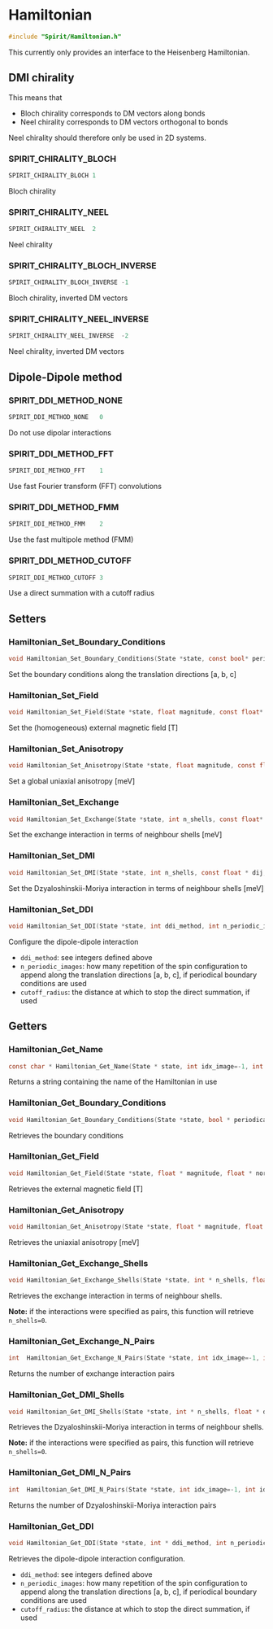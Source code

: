 

Hamiltonian
====================================================================

```C
#include "Spirit/Hamiltonian.h"
```

This currently only provides an interface to the Heisenberg Hamiltonian.



DMI chirality
--------------------------------------------------------------------

This means that
- Bloch chirality corresponds to DM vectors along bonds
- Neel chirality corresponds to DM vectors orthogonal to bonds

Neel chirality should therefore only be used in 2D systems.



### SPIRIT_CHIRALITY_BLOCH

```C
SPIRIT_CHIRALITY_BLOCH 1
```

Bloch chirality



### SPIRIT_CHIRALITY_NEEL

```C
SPIRIT_CHIRALITY_NEEL  2
```

Neel chirality



### SPIRIT_CHIRALITY_BLOCH_INVERSE

```C
SPIRIT_CHIRALITY_BLOCH_INVERSE -1
```

Bloch chirality, inverted DM vectors



### SPIRIT_CHIRALITY_NEEL_INVERSE

```C
SPIRIT_CHIRALITY_NEEL_INVERSE  -2
```

Neel chirality, inverted DM vectors



Dipole-Dipole method
--------------------------------------------------------------------



### SPIRIT_DDI_METHOD_NONE

```C
SPIRIT_DDI_METHOD_NONE   0
```

Do not use dipolar interactions



### SPIRIT_DDI_METHOD_FFT

```C
SPIRIT_DDI_METHOD_FFT    1
```

Use fast Fourier transform (FFT) convolutions



### SPIRIT_DDI_METHOD_FMM

```C
SPIRIT_DDI_METHOD_FMM    2
```

Use the fast multipole method (FMM)



### SPIRIT_DDI_METHOD_CUTOFF

```C
SPIRIT_DDI_METHOD_CUTOFF 3
```

Use a direct summation with a cutoff radius



Setters
--------------------------------------------------------------------



### Hamiltonian_Set_Boundary_Conditions

```C
void Hamiltonian_Set_Boundary_Conditions(State *state, const bool* periodical, int idx_image=-1, int idx_chain=-1)
```

Set the boundary conditions along the translation directions [a, b, c]



### Hamiltonian_Set_Field

```C
void Hamiltonian_Set_Field(State *state, float magnitude, const float* normal, int idx_image=-1, int idx_chain=-1)
```

Set the (homogeneous) external magnetic field [T]



### Hamiltonian_Set_Anisotropy

```C
void Hamiltonian_Set_Anisotropy(State *state, float magnitude, const float* normal, int idx_image=-1, int idx_chain=-1)
```

Set a global uniaxial anisotropy [meV]



### Hamiltonian_Set_Exchange

```C
void Hamiltonian_Set_Exchange(State *state, int n_shells, const float* jij, int idx_image=-1, int idx_chain=-1)
```

Set the exchange interaction in terms of neighbour shells [meV]



### Hamiltonian_Set_DMI

```C
void Hamiltonian_Set_DMI(State *state, int n_shells, const float * dij, int chirality=SPIRIT_CHIRALITY_BLOCH, int idx_image=-1, int idx_chain=-1)
```

Set the Dzyaloshinskii-Moriya interaction in terms of neighbour shells [meV]



### Hamiltonian_Set_DDI

```C
void Hamiltonian_Set_DDI(State *state, int ddi_method, int n_periodic_images[3], float cutoff_radius=0, int idx_image=-1, int idx_chain=-1)
```

Configure the dipole-dipole interaction

- `ddi_method`: see integers defined above
- `n_periodic_images`: how many repetition of the spin configuration to
  append along the translation directions [a, b, c], if periodical
  boundary conditions are used
- `cutoff_radius`: the distance at which to stop the direct summation,
  if used



Getters
--------------------------------------------------------------------



### Hamiltonian_Get_Name

```C
const char * Hamiltonian_Get_Name(State * state, int idx_image=-1, int idx_chain=-1)
```

Returns a string containing the name of the Hamiltonian in use



### Hamiltonian_Get_Boundary_Conditions

```C
void Hamiltonian_Get_Boundary_Conditions(State *state, bool * periodical, int idx_image=-1, int idx_chain=-1)
```

Retrieves the boundary conditions



### Hamiltonian_Get_Field

```C
void Hamiltonian_Get_Field(State *state, float * magnitude, float * normal, int idx_image=-1, int idx_chain=-1)
```

Retrieves the external magnetic field [T]



### Hamiltonian_Get_Anisotropy

```C
void Hamiltonian_Get_Anisotropy(State *state, float * magnitude, float * normal, int idx_image=-1, int idx_chain=-1)
```

Retrieves the uniaxial anisotropy [meV]



### Hamiltonian_Get_Exchange_Shells

```C
void Hamiltonian_Get_Exchange_Shells(State *state, int * n_shells, float * jij, int idx_image=-1, int idx_chain=-1)
```

Retrieves the exchange interaction in terms of neighbour shells.

**Note:** if the interactions were specified as pairs, this function
will retrieve `n_shells=0`.



### Hamiltonian_Get_Exchange_N_Pairs

```C
int  Hamiltonian_Get_Exchange_N_Pairs(State *state, int idx_image=-1, int idx_chain=-1)
```

Returns the number of exchange interaction pairs



### Hamiltonian_Get_DMI_Shells

```C
void Hamiltonian_Get_DMI_Shells(State *state, int * n_shells, float * dij, int * chirality, int idx_image=-1, int idx_chain=-1)
```

Retrieves the Dzyaloshinskii-Moriya interaction in terms of neighbour shells.

**Note:** if the interactions were specified as pairs, this function
will retrieve `n_shells=0`.



### Hamiltonian_Get_DMI_N_Pairs

```C
int  Hamiltonian_Get_DMI_N_Pairs(State *state, int idx_image=-1, int idx_chain=-1)
```

Returns the number of Dzyaloshinskii-Moriya interaction pairs



### Hamiltonian_Get_DDI

```C
void Hamiltonian_Get_DDI(State *state, int * ddi_method, int n_periodic_images[3], float * cutoff_radius, int idx_image=-1, int idx_chain=-1)
```

Retrieves the dipole-dipole interaction configuration.

- `ddi_method`: see integers defined above
- `n_periodic_images`: how many repetition of the spin configuration to
  append along the translation directions [a, b, c], if periodical
  boundary conditions are used
- `cutoff_radius`: the distance at which to stop the direct summation,
  if used

